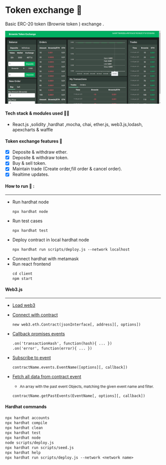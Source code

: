 # Token exchange :money_mouth_face:
Basic ERC-20 token (Brownie token ) exchange .

<img src="./TokenExchange.png" alt="Exchange image">

#### Tech stack & modules used :man_technologist:
- React.js ,solidity ,hardhat ,mocha, chai, ether.js, web3.js,lodash, apexcharts & waffle
#### Token exchange features :tada:
- [x] Deposite & withdraw ether.
- [x] Deposite & withdraw token.
- [x] Buy & sell token.
- [x] Maintain trade (Create order,fill order & cancel order).
- [x] Realtime updates.

#### How to run :runner: :
----------------
- Run hardhat node
    ```
    npx hardhat node
    ```
- Run test cases
    ```
    npx hardhat test
    ```
- Deploy contract in local hardhat node
    ```
    npx hardhat run scripts/deploy.js --network localhost
    ```
- Connect hardhat with metamask
- Run react frontend
    ```
    cd client
    npm start
    ```
#### Web3.js 
------------
- [Load web3](https://web3js.readthedocs.io/en/v1.2.11/web3-eth.html#web3-eth)
- [Connect with contract](https://web3js.readthedocs.io/en/v1.2.11/web3-eth-contract.html#web3-eth-contract)
    ```
    new web3.eth.Contract(jsonInterface[, address][, options])
    ```
- [Callback promises events](https://web3js.readthedocs.io/en/v1.2.11/callbacks-promises-events.html#callbacks-promises-events)
    ```
    .on('transactionHash', function(hash){ ... })
    .on('error', function(error){ ... })
    ```
- [Subscribe to event](https://web3js.readthedocs.io/en/v1.2.11/web3-eth-contract.html#contract-events)
    ```
    contractName.events.EventName([options][, callback])
    ```
- [Fetch all data from contract event](https://web3js.readthedocs.io/en/v1.2.11/web3-eth-contract.html#getpastevents)
    - <small> An array with the past event Objects, matching the given event name and filter.</small>

    ```
    contractName.getPastEvents(EventName[, options][, callback])
    ```

#### Hardhat commands
```shell
npx hardhat accounts
npx hardhat compile
npx hardhat clean
npx hardhat test
npx hardhat node
node scripts/deploy.js
npx hardhat run scripts/seed.js
npx hardhat help
npx hardhat run scripts/deploy.js --network <network name>
```
